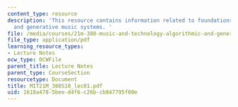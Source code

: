 ```yaml
---
content_type: resource
description: 'This resource contains information related to foundations: algorithmic
  and generative music systems. '
file: /media/courses/21m-380-music-and-technology-algorithmic-and-generative-music-spring-2010/1618a4785beed4f6c26bcb847795f00e_MIT21M_380S10_lec01.pdf
file_type: application/pdf
learning_resource_types:
- Lecture Notes
ocw_type: OCWFile
parent_title: Lecture Notes
parent_type: CourseSection
resourcetype: Document
title: MIT21M_380S10_lec01.pdf
uid: 1618a478-5bee-d4f6-c26b-cb847795f00e
---
```

